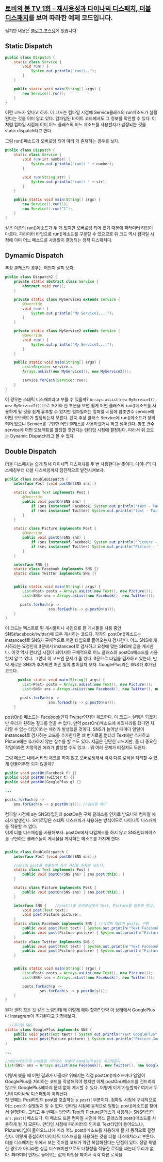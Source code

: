## [토비의 봄 TV 1회 - 재사용성과 다이나믹 디스패치, 더블 디스패치](https://www.youtube.com/watch?v=s-tXAHub6vg)를 보며 따라한 예제 코드입니다.

필기한 내용은 [블로그 포스팅](https://coco-log.tistory.com/119?category=910694)에 있습니다.

## Static Dispatch

```java
public class Dispatch {
    static class Service {
        void run() {
            System.out.println("run()..");
        }
    }

    public static void main(String[] args) {
        new Service().run();
    }
}
```

이런 코드가 있다고 하자. 이 코드는 컴파일 시점에 Service클래스의 run메소드가 실행된다는 것을 이미 알고 있다. 컴파일된 바이트 코드에서도 그 정보를 확인할 수 있다. 이처럼 컴파일 시점에 이미 어느 클래스의 어느 메소드를 사용할지가 결정되는 것을 static dispatch라고 한다.

그럼 run()메소드가 오버로딩 되어 여러 개 존재하는 경우를 보자.

```java
public class Dispatch {
    static class Service {
        void run(int number) {
            System.out.println("run() " + number);
        }

        void run(String str) {
            System.out.println("run() " + str);
        }
    }

    public static void main(String[] args) {
        new Service().run(1);
        new Service().run("1");
    }
}
```

같은 이름의 run()메소드가 두 개 있지만 오버로딩 되어 있기 때문에 파라미터 타입이 다르다. 파라미터 타입으로 run()메소드를 구분할 수 있으므로 위 코드 역시 컴파일 시점에 이미 어느 메소드를 사용할지 결정되는 정적 디스패치다.

## Dymamic Dispatch

추상 클래스의 경우는 어떤지 살펴 보자.

```java
public class Dispatch2 {
    private static abstract class Service {
        abstract void run();
    }

    private static class MyService1 extends Service {
        @Override
        void run() {
            System.out.println("My Service1....");
        }
    }

    private static class MyService2 extends Service {
        @Override
        void run() {
            System.out.println("My Service2....");
        }
    }

    public static void main(String[] args) {
        List<Service> service = 
        Arrays.asList(new MyService1(), new MyService2());

        service.forEach(Service::run);
    }
}
```

이 경우는 스태틱 디스패치라고 부를 수 있을까? `Arrays.asList(new MyService1(), new MyService2())`으로 초기화 한 부분을 보면 쉽게 어떤 클래스의 run()메소드를 사용하게 될 것을 쉽게 유추할 수 있지만 컴파일러는 컴파일 시점에 참조변수 service에 어떤 오브젝트가 할당되는지 모른다. 단지 추상 클래스 Service에 run()메소드가 정의되어 있으니 Service를 구현한 어떤 클래스를 사용하겠거니 하고 넘어간다. 참조 변수 service에 어떤 오브젝트를 할당할 것인지는 런타임 시점에 결정된다. 따라서 위 코드는 Dynamic Dispatch라고 볼 수 있다.

## Double Dispatch

더블 디스패치는 쉽게 말해 다이내믹 디스패치를 두 번 사용한다는 뜻이다. 다이나믹 디스패칭부터 더블 디스패칭까지 점진적으로 발전시켜보자.

```java
public class DoubleDispatch {
    interface Post {void postOn(SNS sns);}

    static class Text implements Post {
        @Override
        public void postOn(SNS sns) {
            if (sns instanceof Facebook) System.out.println("text - Facebook");
            if (sns instanceof Twitter) System.out.println("text - Twitter");
        }
    }

    static class Picture implements Post {
        @Override
        public void postOn(SNS sns) {
            if (sns instanceof Facebook) System.out.println("Picture - Facebook");
            if (sns instanceof Twitter) System.out.println("Picture - Twitter");
        }
    }

    interface SNS {}
    static class Facebook implements SNS {}
    static class Twitter implements SNS {}


    public static void main(String[] args) {
        List<Post> posts = Arrays.asList(new Text(), new Picture());
        List<SNS> sns = Arrays.asList(new Facebook(), new Twitter());

       posts.forEach(p ->
                    sns.forEach(s -> p.postOn(s)));
    }
}

```

이 코드는 텍스트로 된 게시물이나 사진으로 된 게시물을 사용 중인 SNS(facebook/twitter)에 모두 게시하는 코드다. 각각의 postOn()메소드는 instanceof로 SNS가 구체적으로 어떤 타입으로 들어오는지 검사한다. 어느 SNS에 게시하라는 요청인지 if문에서 instanceof로 검사하고 요청에 맞는 SNS에 글을 게시한다. 이것 역시 런타임 시점이 되어서야 구체적으로 어느 클래스의 postOn메소드를 사용할지 알 수 있다. 그런데 이 코드엔 문제가 좀 있다. if문으로 타입을 검사하고 있는데, 만약 새로운 SNS가 추가되면 어떤 일이 벌어질지 보자. GooglePlus라는 SNS가 추가된 코드다.

```java
      public static void main(String[] args) {
        List<Post> posts = Arrays.asList(new Text(), new Picture());
        List<SNS> sns = Arrays.asList(new Facebook(), new Twitter(), new GooglePlus());

       posts.forEach(p ->
                    sns.forEach(s -> p.postOn(s)));
    }

```

postOn() 메소드는 Facebook인지 Twitter인지만 체크한다. 이 코드는 실행은 되겠지만 우리가 원하는 결과를 얻을 수 없다. 만약 postOn()메소드에 예외처리를 했다면 처리할 수 없는 타입이라는 에러가 발생했을 것이다. SNS가 늘어날 때마다 일일이 instanceof로 검사하는 코드를 추가한다면 꽤 번거로울 뿐더러 Text에만 추가하고 Picture에는 추가하지 않는 실수를 할 수도 있다. 지금은 간단한 코드지만, 좀 더 중요한 작업이라면 치명적인 에러가 발생할 수도 있고... 뭐 여러 문제가 터질지도 모른다.

그럼 메소드 내에서 타입 체크를 하지 않고 오버로딩해서 각각 다른 로직을 처리할 수 있게 만들어주면 되지 않을까?

```java
public void postOn(Facebook f) {}
public void postOn(Twiiter t) {}
public void postOn(GooglePlus g) {}

...

posts.forEach(p ->
    sns.forEach(s -> p.postOn(s))); //컴파일 에러

```

컴파일 시점에 s는 SNS타입인데 postOn은 구체 클래스를 인자로 받으니까 컴파일 에러가 발생한다. 오버로딩은 스태틱 디스패치가 사용하는 방식이므로 다이내믹 디스패치를 적용할 수 없다.  
이제 더블 디스패칭을 사용해보자. postOn에서 타입체크를 하지 않고 SNS인터페이스를 구현하는 클래스들이 게시물을 게시하는 메소드를 가지게 한다.

```java

public class DoubleDispatch {
    interface Post {void postOn(SNS sns);}

    //sns의 post를 호출하여 자기 자신을 인자로 넣는다.
    static class Text implements Post { 
        public void postOn(SNS sns) { sns.post(this); }
    }

    static class Picture implements Post {
        public void postOn(SNS sns) { sns.post(this); }
    }

    interface SNS {    //post()를 오버로딩해서 Text, Picture를 받도록 한다.
        void post(Text text);
        void post(Picture picture);
    }
    static class Facebook implements SNS { //각각의 SNS가 post() 구현
        public void post(Text text) { System.out.println("Text Facebook" );}
        public void post(Picture picture) { System.out.println("Picture Facebook"); }
    }
    static class Twitter implements SNS {
        public void post(Text text) { System.out.println("Text Facebook" );}
        public void post(Picture picture) { System.out.println("Picture Facebook"); }
    }


    public static void main(String[] args) {
        List<Post> posts = Arrays.asList(new Text(), new Picture());
        List<SNS> sns = Arrays.asList(new Facebook(), new Twitter());

        posts.forEach(p ->
                sns.forEach(s -> p.postOn(s)));
    }
}

```

뭔가 괜히 꼬운 것 같은 느낌인데 왜 이렇게 해야 할까? 만약 이 상태에서 GooglePlus나 Instagram이 추가된다고 가정해보자.

```java
  //추가된 SNS
static class GooglePlus implements SNS {
    public void post(Text text) { System.out.println("Text GooglePlus" );}
    public void post(Picture picture) { System.out.println("Picture GooglePlus"); }
}

...

//main메소드에 sns들을 가져오는 부분에 GooglePlus도 추가해준다.
List<SNS> sns = Arrays.asList(new Facebook(), new Twitter(), new GooglePlus());

```

이렇게 했을 때 어떤 결과가 나올까? 위에서는 직접 postOn()메소드마다 일일이 GooglePlus를 처리하는 코드를 작성해줘야 했지만 이제 postOn()메소드를 건드리지 않고도 GooglePlus에까지 문제 없이 게시할 수 있다. 어떻게 이게 가능할까? 여기서 두 번의 다이나믹 디스패칭이 이뤄진다.  
첫 번째는 Post타입의 post를 호출하는 `p.post()`부분이다. 컴파일 시점에 구체적으로 어느 post가 실행될지 알 수 없다. 런타임 시점에 동적으로 알맞는 post()메소드를 찾아서 실행한다. 그리고 두 번째는 당연히 Text와 Picture클래스가 사용하는 SNS타입의 `sns.post()`메소드다. 이 메소드 또한 컴파일 시점에 어느 클래스의 post()메소드를 사용하게 될 지 모른다. 런타임 시점에 파라미터의 인자로 Text타입이 들어오느냐, Picture타입이 들어오느냐에 따라 어느 post()메소드를 사용하게 될 지 동적으로 결정한다. 이렇게 중첩하여 다이나믹 디스패칭을 사용하는 것을 더블 디스매치라고 부른다.  
더블 디스패치는 위에서 보는 것처럼 코드가 약간 복잡해진다는 단점이 있다. 정말 특별한 경우가 아니라면 싱글 디스패치만으로도 다형성을 적용한 로직을 짜는데 무리가 없다. 파라미터 인자로 들어오는 값의 타입을 따져서 각각 다른 로직을
